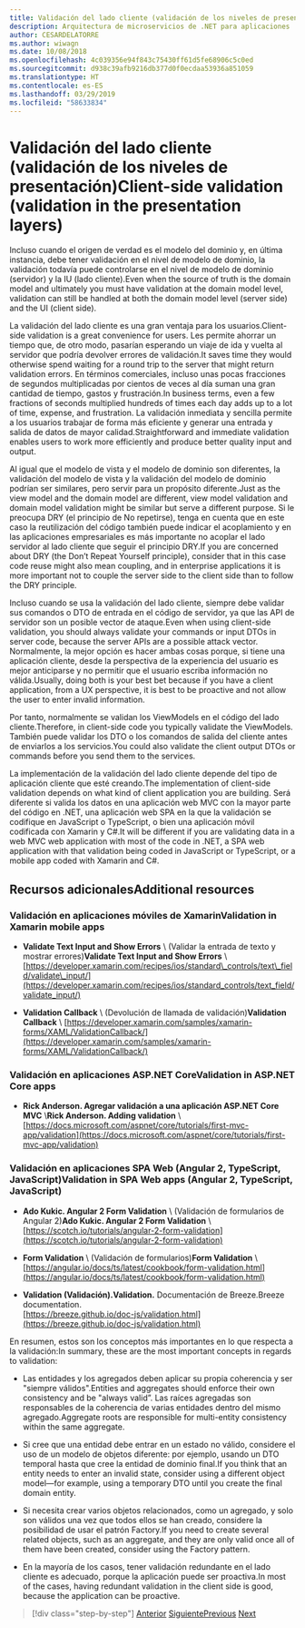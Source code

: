 ```yaml
---
title: Validación del lado cliente (validación de los niveles de presentación)
description: Arquitectura de microservicios de .NET para aplicaciones .NET en contenedores | Explore los conceptos clave de las validaciones del lado del cliente.
author: CESARDELATORRE
ms.author: wiwagn
ms.date: 10/08/2018
ms.openlocfilehash: 4c039356e94f843c75430ff61d5fe68906c5c0ed
ms.sourcegitcommit: d938c39afb9216db377d0f0ecdaa53936a851059
ms.translationtype: HT
ms.contentlocale: es-ES
ms.lasthandoff: 03/29/2019
ms.locfileid: "58633834"
---
```

# <a name="client-side-validation-validation-in-the-presentation-layers"></a><span data-ttu-id="d0a2d-103">Validación del lado cliente (validación de los niveles de presentación)</span><span class="sxs-lookup"><span data-stu-id="d0a2d-103">Client-side validation (validation in the presentation layers)</span></span>

<span data-ttu-id="d0a2d-104">Incluso cuando el origen de verdad es el modelo del dominio y, en última instancia, debe tener validación en el nivel de modelo de dominio, la validación todavía puede controlarse en el nivel de modelo de dominio (servidor) y la IU (lado cliente).</span><span class="sxs-lookup"><span data-stu-id="d0a2d-104">Even when the source of truth is the domain model and ultimately you must have validation at the domain model level, validation can still be handled at both the domain model level (server side) and the UI (client side).</span></span>

<span data-ttu-id="d0a2d-105">La validación del lado cliente es una gran ventaja para los usuarios.</span><span class="sxs-lookup"><span data-stu-id="d0a2d-105">Client-side validation is a great convenience for users.</span></span> <span data-ttu-id="d0a2d-106">Les permite ahorrar un tiempo que, de otro modo, pasarían esperando un viaje de ida y vuelta al servidor que podría devolver errores de validación.</span><span class="sxs-lookup"><span data-stu-id="d0a2d-106">It saves time they would otherwise spend waiting for a round trip to the server that might return validation errors.</span></span> <span data-ttu-id="d0a2d-107">En términos comerciales, incluso unas pocas fracciones de segundos multiplicadas por cientos de veces al día suman una gran cantidad de tiempo, gastos y frustración.</span><span class="sxs-lookup"><span data-stu-id="d0a2d-107">In business terms, even a few fractions of seconds multiplied hundreds of times each day adds up to a lot of time, expense, and frustration.</span></span> <span data-ttu-id="d0a2d-108">La validación inmediata y sencilla permite a los usuarios trabajar de forma más eficiente y generar una entrada y salida de datos de mayor calidad.</span><span class="sxs-lookup"><span data-stu-id="d0a2d-108">Straightforward and immediate validation enables users to work more efficiently and produce better quality input and output.</span></span>

<span data-ttu-id="d0a2d-109">Al igual que el modelo de vista y el modelo de dominio son diferentes, la validación del modelo de vista y la validación del modelo de dominio podrían ser similares, pero servir para un propósito diferente.</span><span class="sxs-lookup"><span data-stu-id="d0a2d-109">Just as the view model and the domain model are different, view model validation and domain model validation might be similar but serve a different purpose.</span></span> <span data-ttu-id="d0a2d-110">Si le preocupa DRY (el principio de No repetirse), tenga en cuenta que en este caso la reutilización del código también puede indicar el acoplamiento y en las aplicaciones empresariales es más importante no acoplar el lado servidor al lado cliente que seguir el principio DRY.</span><span class="sxs-lookup"><span data-stu-id="d0a2d-110">If you are concerned about DRY (the Don’t Repeat Yourself principle), consider that in this case code reuse might also mean coupling, and in enterprise applications it is more important not to couple the server side to the client side than to follow the DRY principle.</span></span>

<span data-ttu-id="d0a2d-111">Incluso cuando se usa la validación del lado cliente, siempre debe validar sus comandos o DTO de entrada en el código de servidor, ya que las API de servidor son un posible vector de ataque.</span><span class="sxs-lookup"><span data-stu-id="d0a2d-111">Even when using client-side validation, you should always validate your commands or input DTOs in server code, because the server APIs are a possible attack vector.</span></span> <span data-ttu-id="d0a2d-112">Normalmente, la mejor opción es hacer ambas cosas porque, si tiene una aplicación cliente, desde la perspectiva de la experiencia del usuario es mejor anticiparse y no permitir que el usuario escriba información no válida.</span><span class="sxs-lookup"><span data-stu-id="d0a2d-112">Usually, doing both is your best bet because if you have a client application, from a UX perspective, it is best to be proactive and not allow the user to enter invalid information.</span></span>

<span data-ttu-id="d0a2d-113">Por tanto, normalmente se validan los ViewModels en el código del lado cliente.</span><span class="sxs-lookup"><span data-stu-id="d0a2d-113">Therefore, in client-side code you typically validate the ViewModels.</span></span> <span data-ttu-id="d0a2d-114">También puede validar los DTO o los comandos de salida del cliente antes de enviarlos a los servicios.</span><span class="sxs-lookup"><span data-stu-id="d0a2d-114">You could also validate the client output DTOs or commands before you send them to the services.</span></span>

<span data-ttu-id="d0a2d-115">La implementación de la validación del lado cliente depende del tipo de aplicación cliente que esté creando.</span><span class="sxs-lookup"><span data-stu-id="d0a2d-115">The implementation of client-side validation depends on what kind of client application you are building.</span></span> <span data-ttu-id="d0a2d-116">Será diferente si valida los datos en una aplicación web MVC con la mayor parte del código en .NET, una aplicación web SPA en la que la validación se codifique en JavaScript o TypeScript, o bien una aplicación móvil codificada con Xamarin y C#.</span><span class="sxs-lookup"><span data-stu-id="d0a2d-116">It will be different if you are validating data in a web MVC web application with most of the code in .NET, a SPA web application with that validation being coded in JavaScript or TypeScript, or a mobile app coded with Xamarin and C#.</span></span>

## <a name="additional-resources"></a><span data-ttu-id="d0a2d-117">Recursos adicionales</span><span class="sxs-lookup"><span data-stu-id="d0a2d-117">Additional resources</span></span>

### <a name="validation-in-xamarin-mobile-apps"></a><span data-ttu-id="d0a2d-118">Validación en aplicaciones móviles de Xamarin</span><span class="sxs-lookup"><span data-stu-id="d0a2d-118">Validation in Xamarin mobile apps</span></span>

- <span data-ttu-id="d0a2d-119">**Validate Text Input and Show Errors** \ (Validar la entrada de texto y mostrar errores)</span><span class="sxs-lookup"><span data-stu-id="d0a2d-119">**Validate Text Input and Show Errors** \\</span></span>
  [https://developer.xamarin.com/recipes/ios/standard\_controls/text\_field/validate\_input/](https://developer.xamarin.com/recipes/ios/standard_controls/text_field/validate_input/)

- <span data-ttu-id="d0a2d-120">**Validation Callback** \ (Devolución de llamada de validación)</span><span class="sxs-lookup"><span data-stu-id="d0a2d-120">**Validation Callback** \\</span></span>
  [https://developer.xamarin.com/samples/xamarin-forms/XAML/ValidationCallback/](https://developer.xamarin.com/samples/xamarin-forms/XAML/ValidationCallback/)

### <a name="validation-in-aspnet-core-apps"></a><span data-ttu-id="d0a2d-121">Validación en aplicaciones ASP.NET Core</span><span class="sxs-lookup"><span data-stu-id="d0a2d-121">Validation in ASP.NET Core apps</span></span>

- <span data-ttu-id="d0a2d-122">**Rick Anderson. Agregar validación a una aplicación ASP.NET Core MVC** \\</span><span class="sxs-lookup"><span data-stu-id="d0a2d-122">**Rick Anderson. Adding validation** \\</span></span>
  [https://docs.microsoft.com/aspnet/core/tutorials/first-mvc-app/validation](https://docs.microsoft.com/aspnet/core/tutorials/first-mvc-app/validation)

### <a name="validation-in-spa-web-apps-angular-2-typescript-javascript"></a><span data-ttu-id="d0a2d-123">Validación en aplicaciones SPA Web (Angular 2, TypeScript, JavaScript)</span><span class="sxs-lookup"><span data-stu-id="d0a2d-123">Validation in SPA Web apps (Angular 2, TypeScript, JavaScript)</span></span>

- <span data-ttu-id="d0a2d-124">**Ado Kukic. Angular 2 Form Validation** \ (Validación de formularios de Angular 2)</span><span class="sxs-lookup"><span data-stu-id="d0a2d-124">**Ado Kukic. Angular 2 Form Validation** \\</span></span>
  [https://scotch.io/tutorials/angular-2-form-validation](https://scotch.io/tutorials/angular-2-form-validation)

- <span data-ttu-id="d0a2d-125">**Form Validation** \ (Validación de formularios)</span><span class="sxs-lookup"><span data-stu-id="d0a2d-125">**Form Validation** \\</span></span>
  [https://angular.io/docs/ts/latest/cookbook/form-validation.html](https://angular.io/docs/ts/latest/cookbook/form-validation.html)

- <span data-ttu-id="d0a2d-126">**Validation (Validación).**</span><span class="sxs-lookup"><span data-stu-id="d0a2d-126">**Validation.**</span></span> <span data-ttu-id="d0a2d-127">Documentación de Breeze.</span><span class="sxs-lookup"><span data-stu-id="d0a2d-127">Breeze documentation.</span></span> \
  [https://breeze.github.io/doc-js/validation.html](https://breeze.github.io/doc-js/validation.html)

<span data-ttu-id="d0a2d-128">En resumen, estos son los conceptos más importantes en lo que respecta a la validación:</span><span class="sxs-lookup"><span data-stu-id="d0a2d-128">In summary, these are the most important concepts in regards to validation:</span></span>

- <span data-ttu-id="d0a2d-129">Las entidades y los agregados deben aplicar su propia coherencia y ser "siempre válidos".</span><span class="sxs-lookup"><span data-stu-id="d0a2d-129">Entities and aggregates should enforce their own consistency and be "always valid”.</span></span> <span data-ttu-id="d0a2d-130">Las raíces agregadas son responsables de la coherencia de varias entidades dentro del mismo agregado.</span><span class="sxs-lookup"><span data-stu-id="d0a2d-130">Aggregate roots are responsible for multi-entity consistency within the same aggregate.</span></span>

- <span data-ttu-id="d0a2d-131">Si cree que una entidad debe entrar en un estado no válido, considere el uso de un modelo de objetos diferente: por ejemplo, usando un DTO temporal hasta que cree la entidad de dominio final.</span><span class="sxs-lookup"><span data-stu-id="d0a2d-131">If you think that an entity needs to enter an invalid state, consider using a different object model—for example, using a temporary DTO until you create the final domain entity.</span></span>

- <span data-ttu-id="d0a2d-132">Si necesita crear varios objetos relacionados, como un agregado, y solo son válidos una vez que todos ellos se han creado, considere la posibilidad de usar el patrón Factory.</span><span class="sxs-lookup"><span data-stu-id="d0a2d-132">If you need to create several related objects, such as an aggregate, and they are only valid once all of them have been created, consider using the Factory pattern.</span></span>

- <span data-ttu-id="d0a2d-133">En la mayoría de los casos, tener validación redundante en el lado cliente es adecuado, porque la aplicación puede ser proactiva.</span><span class="sxs-lookup"><span data-stu-id="d0a2d-133">In most of the cases, having redundant validation in the client side is good, because the application can be proactive.</span></span>

>[!div class="step-by-step"]
><span data-ttu-id="d0a2d-134">[Anterior](domain-model-layer-validations.md)
>[Siguiente](domain-events-design-implementation.md)</span><span class="sxs-lookup"><span data-stu-id="d0a2d-134">[Previous](domain-model-layer-validations.md)
[Next](domain-events-design-implementation.md)</span></span>

